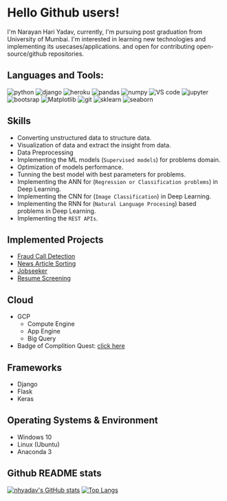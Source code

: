 # Hello Github users!

I'm Narayan Hari Yadav, currently, I'm pursuing post graduation from University of Mumbai. I'm interested in learning new technologies and implementing its usecases/applications. and open for contributing open-source/github repositories.

## Languages and Tools:
<a><img src="https://img.shields.io/static/v1?label=3&message=Python&color=green&style=flat&logo=python" alt="python"></a>
<a><img src="https://img.shields.io/static/v1?label=framework&message=Django&color=green&style=flat&logo=django" alt="django"></a>
<a><img src="https://img.shields.io/static/v1?label=2&message=Heroku&color=green&style=flat&logo=heroku" alt="heroku"></a>
<a><img src="https://img.shields.io/static/v1?label=lib&message=Pandas&color=green&style=flat&logo=pandas" alt="pandas"></a>
<a><img src="https://img.shields.io/static/v1?label=lib&message=Numpy&color=green&style=flat&logo=numpy" alt="numpy"></a>
<a><img src="https://img.shields.io/static/v1?label=editor&message=VS code&color=green&style=flat&logo=vs" alt="VS code"></a>
<a><img src="https://img.shields.io/static/v1?label=notebook&message=jupyter notebook&color=green&style=flat&logo=jupyter" alt="jupyter"></a>
<a><img src="https://img.shields.io/static/v1?label=markup&message=Bootstrap&color=green&style=flat&logo=bootstrap" alt="bootsrap"></a>
<a><img src="https://img.shields.io/static/v1?label=lib&message=Matplotlib&color=green&style=flat&logo=matplotlib" alt="Matplotlib"></a>
<a><img src="https://img.shields.io/static/v1?label=version control&message=Git&color=green&style=flat&logo=git" alt="git"></a>
<a><img src="https://img.shields.io/static/v1?label=lib&message=Sklearn&color=green&style=flat&logo=sklearn" alt="sklearn"></a>
<a><img src="https://img.shields.io/static/v1?label=lib&message=Seaborn&color=green&style=flat&logo=seaborn" alt="seaborn"></a>

## Skills
- Converting unstructured data to structure data.
- Visualization of data and extract the insight from data.
- Data Preprocessing
- Implementing the ML models (`Supervised models`) for problems domain.
- Optimization of models performance.
- Tunning the best model with best parameters for problems.
- Implementing the ANN for (`Regression or Classification problems`) in Deep Learning.
- Implementing the CNN for (`Image Classification`) in Deep Learning.
- Implementing the RNN for (`Natural Language Procesing`) based problems in Deep Learning.
- Implementing the `REST APIs`.

## Implemented Projects
- [Fraud Call Detection](https://github.com/nhyadav/fraud-call-detection-app.git)
- [News Article Sorting](https://github.com/nhyadav/News-Article-Sorting.git)
- [Jobseeker](https://github.com/nhyadav/Apanajobportal.git)
- [Resume Screening](https://github.com/nhyadav/mock-interview-with-AI.git)

## Cloud
- GCP
  - Compute Engine
  - App Engine
  - Big Query
- Badge of Complition Quest: [click here](https://google.qwiklabs.com/public_profiles/181aab30-47a0-4220-8f85-2e22fb588ff3)

## Frameworks
- Django
- Flask
- Keras

## Operating Systems & Environment
- Windows 10
- Linux (Ubuntu)
- Anaconda 3


## Github README stats
[![nhyadav's GitHub stats](https://github-readme-stats.vercel.app/api?username=nhyadav&show_icons=true&theme=radical)](https://github.com/nhyadav/github-readme-stats) [![Top Langs](https://github-readme-stats.vercel.app/api/top-langs/?username=nhyadav&hide=javascript&layout=compact)](https://github.com/nhyadav/github-readme-stats)
